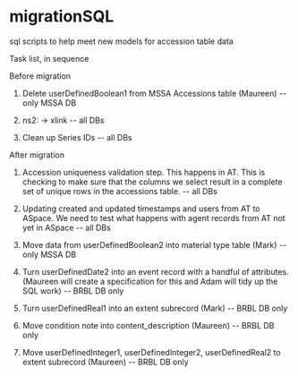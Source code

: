 # migrationSQL
sql scripts to help meet new models for accession table data

Task list, in sequence

Before migration

1. Delete userDefinedBoolean1 from MSSA Accessions table (Maureen) -- only MSSA DB

2. ns2: -> xlink -- all DBs

3. Clean up Series IDs -- all DBs

After migration

1. Accession uniqueness validation step. This happens in AT. This is checking to make sure that the columns we select result in a complete set of unique rows in the accessions table. -- all DBs

2. Updating created and updated timestamps and users from AT to ASpace. We need to test what happens with agent records from AT not yet in ASpace -- all DBs

3. Move data from userDefinedBoolean2 into material type table (Mark) -- only MSSA DB

4. Turn userDefinedDate2 into an event record with a handful of attributes. (Maureen will create a specification for this and Adam will tidy up the SQL work) -- BRBL DB only

5. Turn userDefinedReal1 into an extent subrecord (Mark) -- BRBL DB only

6. Move condition note into content_description (Maureen) -- BRBL DB only

7. Move userDefinedInteger1, userDefinedInteger2, userDefinedReal2 to extent subrecord (Maureen) -- BRBL DB only
